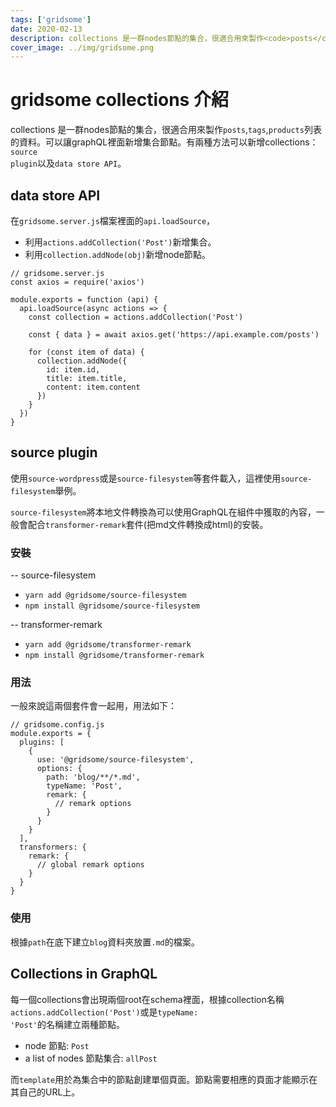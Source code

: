 ```yaml
---
tags: ['gridsome']
date: 2020-02-13
description: collections 是一群nodes節點的集合，很適合用來製作<code>posts</code>,<code>tags</code>,<code>products</code>列表的資料。可以讓graphQL裡面新增集合節點。有兩種方法可以新增collections：<code>source plugin</code>以及<code>data store API</code>。
cover_image: ../img/gridsome.png
---
```

# gridsome collections 介紹
collections 是一群nodes節點的集合，很適合用來製作<code>posts</code>,<code>tags</code>,<code>products</code>列表的資料。可以讓graphQL裡面新增集合節點。有兩種方法可以新增collections：<code>source plugin</code>以及<code>data store API</code>。
## data store API
在<code>gridsome.server.js</code>檔案裡面的<code>api.loadSource</code>，
* 利用<code>actions.addCollection('Post')</code>新增集合。
* 利用<code>collection.addNode(obj)</code>新增node節點。

```typescript=
// gridsome.server.js
const axios = require('axios')

module.exports = function (api) {
  api.loadSource(async actions => {
    const collection = actions.addCollection('Post')

    const { data } = await axios.get('https://api.example.com/posts')

    for (const item of data) {
      collection.addNode({
        id: item.id,
        title: item.title,
        content: item.content
      })
    }
  })
}
```
## source plugin
使用<code>source-wordpress</code>或是<code>source-filesystem</code>等套件載入，這裡使用<code>source-filesystem</code>舉例。

<code>source-filesystem</code>將本地文件轉換為可以使用GraphQL在組件中獲取的內容，一般會配合<code>transformer-remark</code>套件(把md文件轉換成html)的安裝。

### 安裝
-- source-filesystem
* <code>yarn add @gridsome/source-filesystem</code>
* <code>npm install @gridsome/source-filesystem</code>

-- transformer-remark
* <code>yarn add @gridsome/transformer-remark</code>
* <code>npm install @gridsome/transformer-remark</code>
### 用法
一般來說這兩個套件會一起用，用法如下：
```typescript=
// gridsome.config.js
module.exports = {
  plugins: [
    {
      use: '@gridsome/source-filesystem',
      options: {
        path: 'blog/**/*.md',
        typeName: 'Post',
        remark: {
          // remark options
        }
      }
    }
  ],
  transformers: {
    remark: {
      // global remark options
    }
  }
}
```
### 使用
根據<code>path</code>在底下建立<code>blog</code>資料夾放置<code>.md</code>的檔案。

## Collections in GraphQL
每一個collections會出現兩個root在schema裡面，根據collection名稱<code>actions.addCollection('Post')</code>或是<code>typeName: 'Post'</code>的名稱建立兩種節點。
* node 節點: <code>Post</code>
* a list of nodes 節點集合: <code>allPost</code>

而<code>template</code>用於為集合中的節點創建單個頁面。節點需要相應的頁面才能顯示在其自己的URL上。
